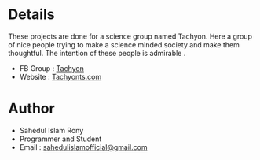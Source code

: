 # Details 

These projects are done for a science group named Tachyon.
Here a group of nice people trying to make a science minded society and make them thoughtful.
The intention of these people is admirable . 

- FB Group : [Tachyon](https://facebook.com/groups/tachyonts/)
- Website : [Tachyonts.com](https://tachyonts.com/)

# Author 
- Sahedul Islam Rony 
- Programmer and Student 
- Email : [sahedulislamofficial@gmail.com](https://mailto:sahedulislamofficial@gmail.com)
